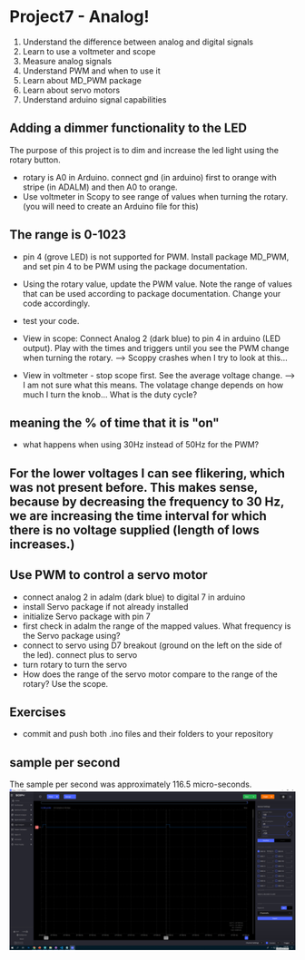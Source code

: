 # Project7 - Analog!

1. Understand the difference between analog and digital signals
1. Learn to use a voltmeter and scope
1. Measure analog signals
1. Understand PWM and when to use it
1. Learn about MD_PWM package
1. Learn about servo motors
1. Understand arduino signal capabilities

## Adding a dimmer functionality to the LED

The purpose of this project is to dim and increase the led light using the rotary button.

- rotary is A0 in Arduino. connect gnd (in arduino) first to orange with stripe (in ADALM) and then A0 to orange.
- Use voltmeter in Scopy to see range of values when turning the rotary. (you will need to create an Arduino file for this) 
## The range is 0-1023
- pin 4 (grove LED) is not supported for PWM. Install package MD_PWM, and set pin 4 to be PWM using the package documentation.
- Using the rotary value, update the PWM value. Note the range of values that can be used according to package documentation. Change your code accordingly.
- test your code.

- View in scope: Connect Analog 2 (dark blue) to pin 4 in arduino (LED output). Play with the times and triggers until you see the PWM change when turning the rotary. --> Scoppy crashes when I try to look at this...
- View in voltmeter - stop scope first. See the average voltage change. --> I am not sure what this means. The volatage change depends on how much I turn the knob...
 What is the duty cycle? 
## meaning the % of time that it is "on" 
- what happens when using 30Hz instead of 50Hz for the PWM?
## For the lower voltages I can see flikering, which was not present before. This makes sense, because by decreasing the frequency to 30 Hz, we are increasing the time interval for which there is no voltage supplied (length of lows increases.)

## Use PWM to control a servo motor

- connect analog 2 in adalm (dark blue) to digital 7 in arduino
- install Servo package if not already installed
- initialize Servo package with pin 7
- first check in adalm the range of the mapped values. What frequency is the Servo package using?
- connect to servo using D7 breakout (ground on the left on the side of the led). connect plus to servo
- turn rotary to turn the servo
- How does the range of the servo motor compare to the range of the rotary? Use the scope.

## Exercises

- commit and push both .ino files and their folders to your repository




## sample per second
The sample per second was approximately 116.5 micro-seconds.
![alt text](image.png)

